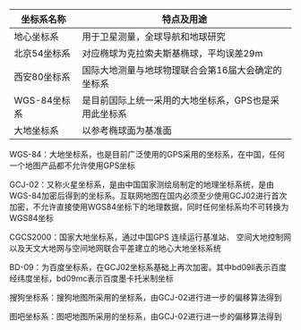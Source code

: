 


| 坐标系名称	| 特点及用途 |
| -----------   | ----------- |
| 地心坐标系	| 用于卫星测量，全球导航和地球研究	|
| 北京54坐标系	| 对应椭球为克拉索夫斯基椭球，平均误差29m	|
| 西安80坐标系	| 国际大地测量与地球物理联合会第16届大会确定的坐标系	|
| WGS-84坐标系	| 是目前国际上统一采用的大地坐标系，GPS也是采用此坐标系	|
| 大地坐标系	| 以参考椭球面为基准面	|




WGS-84：大地坐标系，也是目前广泛使用的GPS采用的坐标系，在中国，任何一个地图产品都不允许使用GPS坐标

GCJ-02：又称火星坐标系，是由中国国家测绘局制定的地理坐标系统，是由WGS-84加密后得到的坐标系。互联网地图在国内必须至少使用GCJ02进行首次加密，不允许直接使用WGS84坐标下的地理数据，同时任何坐标系均不可转换为WGS84坐标

CGCS2000：国家大地坐标系，通过中国GPS 连续运行基准站、 空间大地控制网以及天文大地网与空间地网联合平差建立的地心大地坐标系统

BD-09：为百度坐标系，在GCJ02坐标系基础上再次加密。其中bd09ll表示百度经纬度坐标，bd09mc表示百度墨卡托米制坐标

搜狗坐标系：搜狗地图所采用的坐标系，由GCJ-02进行进一步的偏移算法得到

图吧坐标系：图吧地图所采用的坐标系，由GCJ-02进行进一步的偏移算法得到



